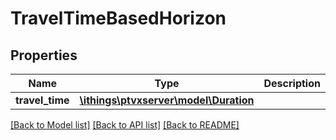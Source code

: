 # TravelTimeBasedHorizon

## Properties
Name | Type | Description | Notes
------------ | ------------- | ------------- | -------------
**travel_time** | [**\ithings\ptvxserver\model\Duration**](Duration.md) |  | 

[[Back to Model list]](../../README.md#documentation-for-models) [[Back to API list]](../../README.md#documentation-for-api-endpoints) [[Back to README]](../../README.md)

